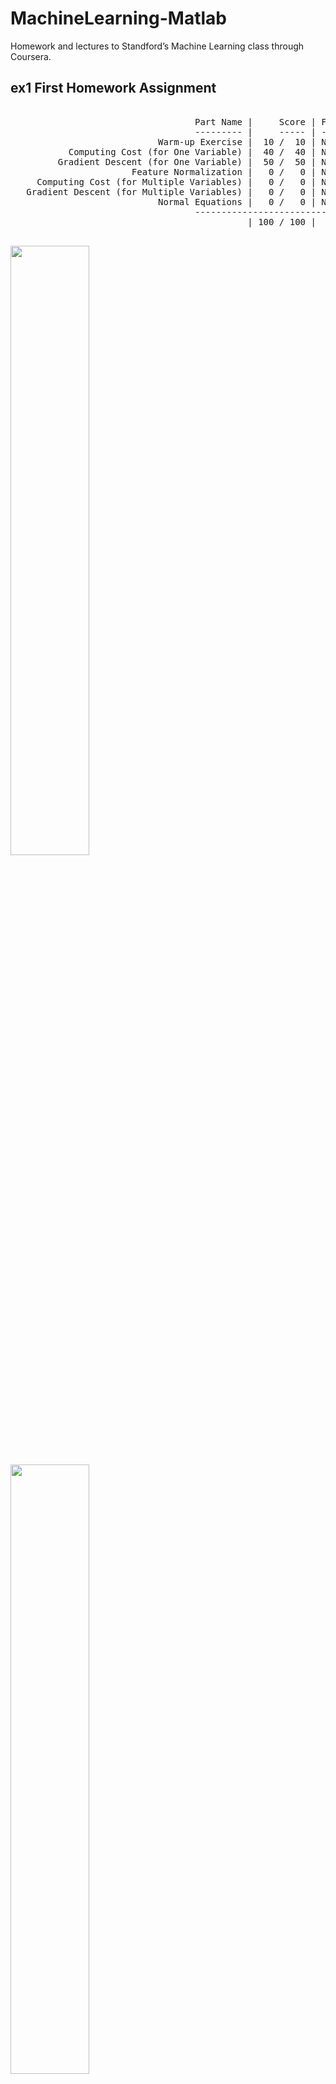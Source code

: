 # MachineLearning-Matlab
Homework and lectures to Standford’s Machine Learning class through Coursera.

## ex1 First Homework Assignment


<pre>
 
                                   Part Name |     Score | Feedback
                                   --------- |     ----- | --------
                            Warm-up Exercise |  10 /  10 | Nice work!
           Computing Cost (for One Variable) |  40 /  40 | Nice work!
         Gradient Descent (for One Variable) |  50 /  50 | Nice work!
                       Feature Normalization |   0 /   0 | Nice work!
     Computing Cost (for Multiple Variables) |   0 /   0 | Nice work!
   Gradient Descent (for Multiple Variables) |   0 /   0 | Nice work!
                            Normal Equations |   0 /   0 | Nice work!
                                   --------------------------------
                                             | 100 / 100 | 
 
</pre>

<p float="center">
  <img src="https://github.com/vagiedd/MachineLearning-Matlab/blob/main/ex1/A39B530C-8953-450D-9631-6401FF86647B.png" width="50%" height="50%">
  <img src="https://github.com/vagiedd/MachineLearning-Matlab/blob/main/ex1/BD674829-7A17-4EFF-9A70-D3FEA629ABC7.png" width="50%" height="50%">
</p>

<p float="center">
  <img src="https://github.com/vagiedd/MachineLearning-Matlab/blob/main/ex1/A39B530C-8953-450D-9631-6401FF86647B.png" width="50%" height="50%">
</p>
